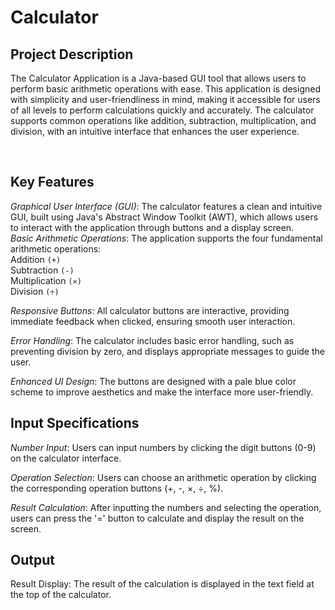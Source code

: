 Calculator 
=========================

Project Description
-----------------------------
The Calculator Application is a Java-based GUI tool that allows users to perform basic arithmetic operations with ease. This application is designed with simplicity and user-friendliness in mind, making it accessible for users of all levels to perform calculations quickly and accurately. The calculator supports common operations like addition, subtraction, multiplication, and division, with an intuitive interface that enhances the user experience.

<br>

Key Features
---------------------------
*Graphical User Interface (GUI)*: The calculator features a clean and intuitive GUI, built using Java's Abstract Window Toolkit (AWT), which allows users to interact with the application through buttons and a display screen.
<br>
*Basic Arithmetic Operations*: The application supports the four fundamental arithmetic operations:
<br>
Addition `(+)`
<br>
Subtraction `(-)`
<br>
Multiplication `(×)`
<br>
Division `(÷)`
<br>

*Responsive Buttons*: All calculator buttons are interactive, providing immediate feedback when clicked, ensuring smooth user interaction.
<br>

*Error Handling*: The calculator includes basic error handling, such as preventing division by zero, and displays appropriate messages to guide the user.
<br>

*Enhanced UI Design*: The buttons are designed with a pale blue color scheme to improve aesthetics and make the interface more user-friendly.
<br>


Input Specifications
-----------------------------
*Number Input*: Users can input numbers by clicking the digit buttons (0-9) on the calculator interface.
<br>

*Operation Selection*: Users can choose an arithmetic operation by clicking the corresponding operation buttons (+, -, ×, ÷, %).
<br>

*Result Calculation*: After inputting the numbers and selecting the operation, users can press the '=' button to calculate and display the result on the screen.
<br>


Output 
--------------------------------
Result Display: The result of the calculation is displayed in the text field at the top of the calculator.
<br>


